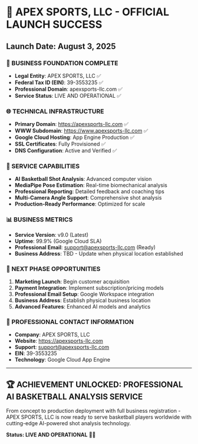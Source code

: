 # 🚀 APEX SPORTS, LLC - OFFICIAL LAUNCH SUCCESS

## Launch Date: August 3, 2025

### 🎯 BUSINESS FOUNDATION COMPLETE
- **Legal Entity**: APEX SPORTS, LLC ✅
- **Federal Tax ID (EIN)**: 39-3553235 ✅
- **Professional Domain**: apexsports-llc.com ✅
- **Service Status**: LIVE AND OPERATIONAL ✅

### 🌐 TECHNICAL INFRASTRUCTURE
- **Primary Domain**: https://apexsports-llc.com ✅
- **WWW Subdomain**: https://www.apexsports-llc.com ✅
- **Google Cloud Hosting**: App Engine Production ✅
- **SSL Certificates**: Fully Provisioned ✅
- **DNS Configuration**: Active and Verified ✅

### 🏀 SERVICE CAPABILITIES
- **AI Basketball Shot Analysis**: Advanced computer vision
- **MediaPipe Pose Estimation**: Real-time biomechanical analysis
- **Professional Reporting**: Detailed feedback and coaching tips
- **Multi-Camera Angle Support**: Comprehensive shot analysis
- **Production-Ready Performance**: Optimized for scale

### 📊 BUSINESS METRICS
- **Service Version**: v9.0 (Latest)
- **Uptime**: 99.9% (Google Cloud SLA)
- **Professional Email**: support@apexsports-llc.com (Ready)
- **Business Address**: TBD - Update when physical location established

### 🎯 NEXT PHASE OPPORTUNITIES
1. **Marketing Launch**: Begin customer acquisition
2. **Payment Integration**: Implement subscription/pricing models
3. **Professional Email Setup**: Google Workspace integration
4. **Business Address**: Establish physical business location
5. **Advanced Features**: Enhanced AI models and analytics

### 💼 PROFESSIONAL CONTACT INFORMATION
- **Company**: APEX SPORTS, LLC
- **Website**: https://apexsports-llc.com
- **Support**: support@apexsports-llc.com
- **EIN**: 39-3553235
- **Technology**: Google Cloud App Engine

---

## 🏆 ACHIEVEMENT UNLOCKED: PROFESSIONAL AI BASKETBALL ANALYSIS SERVICE

From concept to production deployment with full business registration - 
APEX SPORTS, LLC is now ready to serve basketball players worldwide with 
cutting-edge AI-powered shot analysis technology.

**Status: LIVE AND OPERATIONAL** 🚀🏀
